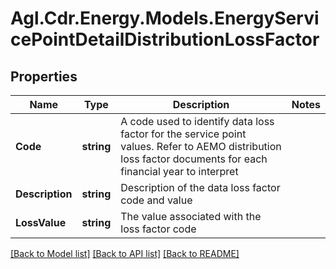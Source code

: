 # Agl.Cdr.Energy.Models.EnergyServicePointDetailDistributionLossFactor

## Properties

Name | Type | Description | Notes
------------ | ------------- | ------------- | -------------
**Code** | **string** | A code used to identify data loss factor for the service point values.  Refer to AEMO distribution loss factor documents for each financial year to interpret | 
**Description** | **string** | Description of the data loss factor code and value | 
**LossValue** | **string** | The value associated with the loss factor code | 

[[Back to Model list]](../README.md#documentation-for-models) [[Back to API list]](../README.md#documentation-for-api-endpoints) [[Back to README]](../README.md)

